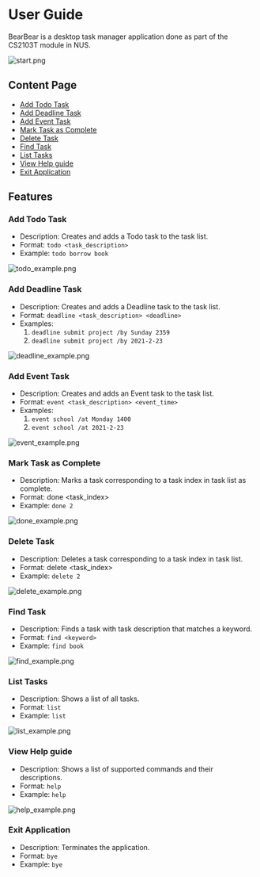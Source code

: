 # User Guide
BearBear is a desktop task manager application done as part of the CS2103T module in NUS.

![start.png](images/start.png)

## Content Page 
* [Add Todo Task](#add-todo-task)
* [Add Deadline Task](#add-deadline-task)
* [Add Event Task](#add-event-task)
* [Mark Task as Complete](#mark-task-as-complete)
* [Delete Task](#delete-task)
* [Find Task](#find-task)
* [List Tasks](#list-tasks)
* [View Help guide](#view-help-guide)
* [Exit Application](#exit-application)

## Features
### Add Todo Task
* Description: Creates and adds a Todo task to the task list.
* Format: `todo <task_description>`
* Example: `todo borrow book`

![todo_example.png](images/todo_example.png)

### Add Deadline Task
* Description: Creates and adds a Deadline task to the task list.
* Format: `deadline <task_description> <deadline>`
* Examples:
    1. `deadline submit project /by Sunday 2359`
    2. `deadline submit project /by 2021-2-23`
  
![deadline_example.png](images/deadline_example.png)
    
### Add Event Task
* Description: Creates and adds an Event task to the task list.
* Format: `event <task_description> <event_time>`
* Examples:
    1. `event school /at Monday 1400`
    2. `event school /at 2021-2-23`
  
![event_example.png](images/event_example.png)

### Mark Task as Complete
* Description: Marks a task corresponding to a task index in task list as complete.
* Format: done <task_index>
* Example: `done 2`

![done_example.png](images/done_example.png)

### Delete Task
* Description: Deletes a task corresponding to a task index in task list.
* Format: delete <task_index>
* Example: `delete 2`

![delete_example.png](images/delete_example.png)

### Find Task
* Description: Finds a task with task description that matches a keyword.
* Format: `find <keyword>`
* Example: `find book`

![find_example.png](images/find_example.png)

### List Tasks
* Description: Shows a list of all tasks.
* Format: `list`
* Example: `list`

![list_example.png](images/list_example.png)

### View Help guide
* Description: Shows a list of supported commands and their descriptions.
* Format: `help`
* Example: `help`

![help_example.png](images/help_example.png)

### Exit Application
* Description: Terminates the application.
* Format: `bye`
* Example: `bye`

